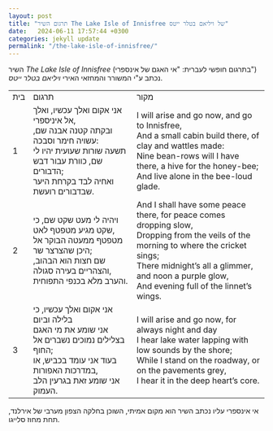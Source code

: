 ```yaml
---
layout: post
title: "תרגום השיר The Lake Isle of Innisfree של ויליאם בטלר ייטס"
date:   2024-06-11 17:57:44 +0300
categories: jekyll update
permalink: "/the-lake-isle-of-innisfree/"
---
```


<p>השיר <em>The Lake Isle of Innisfree</em> (בתרגום חופשי לעברית: "אי האגם של אינספרי") נכתב ע"י המשורר והמחזאי האירי <em>ויליאם בטלר ייטס</em>.</p>

<div class="table-responsive">
<table class="table text-center table-dark">
<tbody>
<tr>
<td>בית</td>
<td>תרגום</td>
<td>מקור</td>
</tr>
<tr>
<td>1</td>
<td>אני אקום ואלך עכשיו, ואלך אל איניספרי,<br>ובקתה קטנה אבנה שם, עשויה חימר וסבכה:<br>תשעה שורות שעועית יהיו לי שם, כוורת עבור דבש הדבורים;<br>ואחיה לבד בקרחת היער שבדבורים רועשת.</td>
<td><bdo lang="" dir="ltr">I will arise and go now, and go to Innisfree,<br>And a small cabin build there, of clay and wattles made:<br>Nine bean-rows will I have there, a hive for the honey-bee;<br>And live alone in the bee-loud glade.</bdo></td>
</tr>
<tr>
<td>2</td>
<td>ויהיה לי מעט שקט שם, כי שקט מגיע מטפטף לאט,<br>מטפטף ממעטה הבוקר אל היכן שהצרצר שר;<br>שם חצות הוא הבהוב, והצהריים בעירה סגולה,<br>והערב מלא בכנפי התפוחית.</td>
<td><bdo lang="" dir="ltr">And I shall have some peace there, for peace comes dropping slow,<br>Dropping from the veils of the morning to where the cricket sings;<br>There midnight’s all a glimmer, and noon a purple glow,<br>And evening full of the linnet’s wings.</bdo></td>
</tr>
<tr>
<td>3</td>
<td>אני אקום ואלך עכשיו, כי בלילה וביום<br>אני שומע את מי האגם בצלילים נמוכים נשברים אל החוף;<br>בעוד אני עומד בכביש, או במדרכות האפורות,<br>אני שומע זאת בגרעין הלב העמוק.</td>
<td><bdo lang="" dir="ltr">I will arise and go now, for always night and day<br>I hear lake water lapping with low sounds by the shore;<br>While I stand on the roadway, or on the pavements grey,<br>I hear it in the deep heart’s core.</bdo></td>
</tr>
</tbody>
</table>
</div>

<p>אי אינספרי עליו נכתב השיר הוא מקום אמיתי, השוכן בחלקה הצפון מערבי של אירלנד, תחת מחוז סלייגו.</p>
